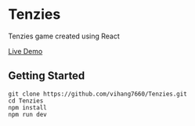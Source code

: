 # Tenzies
Tenzies game created using React

[Live Demo](https://vihang7660.github.io/Tenzies/)

## Getting Started

    git clone https://github.com/vihang7660/Tenzies.git
    cd Tenzies
    npm install
    npm run dev
